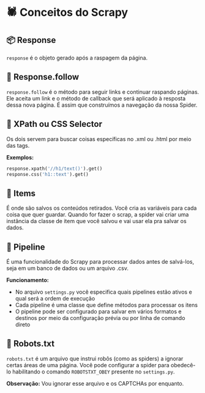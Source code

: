 # 🕷️ Conceitos do Scrapy

## 📦 Response
`response` é o objeto gerado após a raspagem da página.

## 🔗 Response.follow
`response.follow` é o método para seguir links e continuar raspando páginas. Ele aceita um link e o método de callback que será aplicado à resposta dessa nova página. É assim que construímos a navegação da nossa Spider.

## 🎯 XPath ou CSS Selector
Os dois servem para buscar coisas específicas no .xml ou .html por meio das tags.

**Exemplos:**
```python
response.xpath('//h1/text()').get()
response.css('h1::text').get()
```
## 📝 Items
É onde são salvos os conteúdos retirados. Você cria as variáveis para cada coisa que quer guardar. Quando for fazer o scrap, a spider vai criar uma instância da classe de item que você salvou e vai usar ela pra salvar os dados.

## 🔄 Pipeline
É uma funcionalidade do Scrapy para processar dados antes de salvá-los, seja em um banco de dados ou um arquivo .csv.

**Funcionamento:**
- No arquivo `settings.py` você especifica quais pipelines estão ativos e qual será a ordem de execução
- Cada pipeline é uma classe que define métodos para processar os itens
- O pipeline pode ser configurado para salvar em vários formatos e destinos por meio da configuração prévia ou por linha de comando direto

## 🤖 Robots.txt
`robots.txt` é um arquivo que instrui robôs (como as spiders) a ignorar certas áreas de uma página. Você pode configurar a spider para obedecê-lo habilitando o comando `ROBOTSTXT_OBEY` presente no `settings.py`.

**Observação:** Vou ignorar esse arquivo e os CAPTCHAs por enquanto.